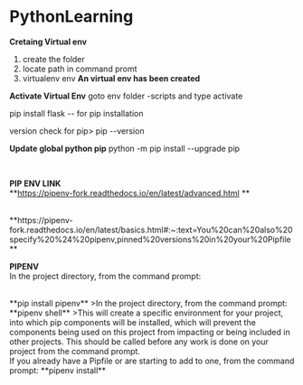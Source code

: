 # PythonLearning
**Cretaing Virtual env**
  1) create the folder 
  2) locate path in command promt 
  3) virtualenv env
 **An virtual env has been created**
 
 **Activate Virtual Env**
      goto env folder -scripts and type activate
 
 pip install flask -- for pip installation
 
 version check for pip> pip --version
 
 **Update global python pip**
  python -m pip install --upgrade pip

<br/>

**PIP ENV LINK**
<br/>
**https://pipenv-fork.readthedocs.io/en/latest/advanced.html **

<br/>
**https://pipenv-fork.readthedocs.io/en/latest/basics.html#:~:text=You%20can%20also%20specify%20%24%20pipenv,pinned%20versions%20in%20your%20Pipfile **

<br/>

**PIPENV**
<br/>In the project directory, from the command prompt: 

<br/>
**pip install pipenv**
>In the project directory, from the command prompt:

<br/>
**pipenv shell**
>This will create a specific environment for your project, into which pip components will be installed, which will prevent the components being used on this project from impacting or being included in other projects. This should be called before any work is done on your project from the command prompt.

<br/>
If you already have a Pipfile or are starting to add to one, from the command prompt:
**pipenv install**
